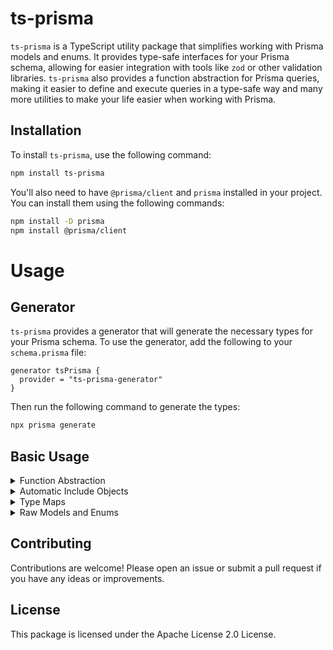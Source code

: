 # ts-prisma

`ts-prisma` is a TypeScript utility package that simplifies working with Prisma models and enums. It provides type-safe interfaces for your Prisma schema, allowing for easier integration with tools like `zod` or other validation libraries. `ts-prisma` also provides a function abstraction for Prisma queries, making it easier to define and execute queries in a type-safe way and many more utilities to make your life easier when working with Prisma.

## Installation

To install `ts-prisma`, use the following command:

```bash
npm install ts-prisma
```

You'll also need to have `@prisma/client` and `prisma` installed in your project. You can install them using the following commands:

```bash
npm install -D prisma
npm install @prisma/client
```

# Usage

## Generator

`ts-prisma` provides a generator that will generate the necessary types for your Prisma schema. To use the generator, add the following to your `schema.prisma` file:

```prisma
generator tsPrisma {
  provider = "ts-prisma-generator"
}
```

Then run the following command to generate the types:

```bash
npx prisma generate
```

## Basic Usage

<details>
<summary>Function Abstraction</summary>

## Function Abstraction

`ts-prisma` also provides a function abstraction for Prisma queries. This abstraction allows you to define your queries in a type-safe way and use them throughout your application if you need or want to have a simple way to define your queries, for example, when you have to execute it in a different context.

### Using the Function Abstraction

To make use of the function abstraction easier as possible, we have made it export TSPrisma namespace, which contains all the necessary types and functions to define your queries. Type assertion is needed because of [this issue](https://github.com/microsoft/TypeScript/issues/33014). Here's an example of how to define a query function using the function abstraction:

```typescript
import { TSPrisma, PrismaClient } from '@prisma/client';

const prisma = new PrismaClient();

export async function db<
  N extends TSPrisma.AllModelNamesLowercase,
  M extends TSPrisma.AllPrismaMethodsLowercase,
  T extends TSPrisma.AllArgs[N][M],
>(
  modelName: N,
  operation: M,
  args: TSPrisma.Args<N, M, T>,
): Promise<TSPrisma.Result<N, M, T>> {
  return await (prisma[modelName][operation] as TSPrisma.Callable)(args) as never; // yes this Callable is needed because https://github.com/microsoft/TypeScript/issues/33014
}
```

It's really that simple! Now you can use the `db` function to execute your queries.
</details>

<details>
<summary>Automatic Include Objects</summary>

## Automatic Include Objects

`ts-prisma` also provides a utility function to automatically include all your model's relationships. This function is useful when you want to include all relationships in your query without having to manually specify them each time, [really](https://github.com/prisma/prisma/issues/23088) Prisma? 😒

### Using the Automatic Include Function

To use the automatic include function, you can use the `TSPrisma` namespace. Here's an example of how to use the automatic include function:

```typescript
import { TSPrisma, PrismaClient } from '@prisma/client';

const prisma = new PrismaClient();

(async () => {
  const user = await prisma.user.findUnique({
    ...TSPrisma.Functions.getIncludesLowercase('user', 'findUnique'),
    where: { id: 1 },
  });

  console.log(user);
})();
```

The `getIncludesLowercase` function will automatically include all relationships for the specified model and method. You can then pass the result to the `findUnique` function to execute the query.

### Using the Automatic Include with Function Abstraction

You can also use the automatic include function with the function abstraction. Type assertion is needed because of [this issue](https://github.com/microsoft/TypeScript/issues/33014). Here's an example of how to use the automatic include function with the `db` function:

```typescript
import { TSPrisma, PrismaClient } from '@prisma/client';

const prisma = new PrismaClient();

export async function db<
  N extends TSPrisma.AllModelNamesLowercase,
  M extends TSPrisma.AllPrismaMethodsLowercase,
  T extends TSPrisma.AllArgs[T][M],
>(
  modelName: N,
  operation: M,
  args: TSPrisma.Args<N, M, T>,
): Promise<TSPrisma.IncludesResult<N, M, T>> { // Result is now IncludesResult
  const newArgs = TSPrisma.Functions.computeArgs(args);
  return await (prisma[modelName][operation] as TSPrisma.Callable)(newArgs) as never; // yes this Callable is needed
}

(async () => {
  const user = await db('user', 'findUnique', {
    where: { id: 1 },
  });

  console.log(user.someObject);
```
</details>

<details>
<summary>Type Maps</summary>

## Type Maps!!

`ts-prisma` also provides a utility types for various use cases. Check the examples below to see how to use them.

### List of all Models

```typescript
import { TSPrisma } from '@prisma/client';

// List of all models and enums
type AllModels = TSPrisma.AllModelNames;

// even better, you can use the AllModelNamesLowercase to get the models in lowercase
type AllModelsLowercase = TSPrisma.AllModelNamesLowercase;
```

### Advanced Usage

For more advanced users, we've also provided some more complex types as well.

```typescript
import { TSPrisma } from '@prisma/client';

// List of all models and their methods
type AllModelsAndMethods = TSPrisma.TSPrismaModels;
/* 
{
  User: {
    FindUnique: {
      select: {
        ...
      }
    },
    ...
  },
  ...
}
*/

// All Prisma Clients of each model, useful for generating your own input types
type AllPrismaClients = TSPrisma.TSPrismaClients;

// And lastly, all payloads of each method of each model
type AllPayloads = TSPrisma.TSPrismaPayloads;
```
</details>

<details>
<summary>Raw Models and Enums</summary>

## Raw Models and Enums

### Defining a Prisma Schema

Before you can use `ts-prisma`, you'll need to define your Prisma schema. Below is an example schema using `User`, `Profile`, and `Post` models:

```prisma
// schema.prisma

generator client {
  provider = "prisma-client-js"
}

datasource db {
  provider = "postgresql"
  url      = env("DATABASE_URL")
}

generator tsPrisma {
  provider = "ts-prisma-generator"
}

model User {
  id       Int      @id @default(autoincrement())
  email    String   @unique
  name     String?

  profile  Profile?
  posts    Post[]
}

model Profile {
  id     Int     @id @default(autoincrement())
  bio    String?

  userId Int     @unique
  user   User    @relation(fields: [userId], references: [id])
}

model Post {
  id        Int      @id @default(autoincrement())
  title     String
  content   String?

  authorId  Int
  author    User      @relation(fields: [authorId], references: [id])
}
```

### Generating the Prisma Client

After defining your Prisma schema, you can generate the Prisma client using the `prisma generate` command:

```bash
npx prisma generate
```

### Retrieving Type-Safe Interfaces

Once you have generated the Prisma client, you can use `ts-prisma` to generate type-safe interfaces for your models and enums.

Here’s an example of how to generate types using `ts-prisma`:

```typescript
import { PrismaModels, PrismaEnums } from 'ts-prisma';
import { $Enums, Prisma } from '@prisma/client';

// Generate type-safe models and enums
export type Models = PrismaModels<Prisma.ModelName, Prisma.TypeMap>;
export type Enums = PrismaEnums<typeof $Enums>;

// Interfaces for specific models
export type User = Models['User'];
export type Profile = Models['Profile'];
export type Post = Models['Post'];
```

### Using the Generated Types

Once you have generated the types, you can use them throughout your application for type safety.

```typescript
const user: User = {
  id: 1,
  email: "user@example.com",
  name: "John Doe",
  profile: {
    id: 1,
    bio: "Software Developer",
    userId: 1,
  },
  posts: [
    {
      id: 1,
      title: "My first post",
      content: "This is the content of the first post",
      authorId: 1,
    },
  ],
};
```

## Clean Models

By default, `ts-prisma` generates models with all relationships included. If you want to generate models without relationships, you can use the `PrismaModelsClean` type.

```typescript
import { PrismaModelsClean } from 'ts-prisma';
import { Prisma } from '@prisma/client';

export type Models = PrismaModelsClean<Prisma.ModelName, Prisma.TypeMap>;

export type User = Models['User'];
export type Profile = Models['Profile'];

// now user and profile models do not have relationships
export type Test = User['profile'] // will throw an error
```

## Remove Model ID Fields

When generating models, you may want to remove the @id fields from the generated models. You can do this by using the `RemoveDBIds` utility type as shown below:

```prisma
model User {
  id       Int      @id @default(autoincrement())
  email    String   @unique
  name     String?

  profile  Profile?
}

model Profile {
  id     Int     @id @default(autoincrement())
  bio    String?

  userId Int     @unique
  user   User    @relation(fields: [userId], references: [id])
}
```

And then in your TypeScript code:

```typescript
import { PrismaModels, RemoveDBIds } from 'ts-prisma';
import { Prisma } from '@prisma/client';

export type Models = PrismaModels<Prisma.ModelName, Prisma.TypeMap>;

// Remove the id fields from the generated models
export type WithoutIdModels = RemoveDBIds<Models, 'id'>;
export type User = WithoutIdModels['User']; // User model without id field

// or

export type User = Models['User'];
export type UserWithoutId = RemoveDBIds<User, 'id'>; // User model without id field
```

## Circular References

When using relationships in your Prisma schema, you may encounter circular references between models. To handle this, your reference from a child model to a parent model should be named per the parent model's name, with the first letter in lowercase, and similarly named id field.

For example, in the schema below, the `Profile` model has a reference to the `User` model named `exampleUser` with its id `exampleUserId`.

This naming convention allows `ts-prisma` to generate the correct types for circular references.

```prisma
model ExampleUser {
  id       Int      @id @default(autoincrement())
  email    String   @unique
  name     String?

  profile  Profile?
}

model Profile {
  id     Int     @id @default(autoincrement())
  bio    String?

  exampleUserId Int     @unique // Reference id field named 'exampleUserId'
  exampleUser   User    @relation(fields: [exampleUserId], references: [id]) // Reference named 'exampleUser'
}
```

And then in your TypeScript code:

```typescript
import { PrismaModelsNonRecursive } from 'ts-prisma';
import { Prisma } from '@prisma/client';

export type Models = PrismaModelsNonRecursive<Prisma.ModelName, Prisma.TypeMap>;

export type ExampleUser = Models['ExampleUser'];

// now you cannot access the circular reference
export type Test = ExampleUser['profile']['exampleUser'] // will throw an error
```

### Remove relation id fields

Additionally, you can remove the relation id fields from the generated models by using the `PrismaModelsNonRecursive` type. Which just like the previous example, it will remove the relation fields from the generated models, but it will also remove the id fields from the relations.

```typescript
import { PrismaModelsNonRecursive } from 'ts-prisma';
import { Prisma } from '@prisma/client';

export type Models = PrismaModelsNonRecursive<Prisma.ModelName, Prisma.TypeMap, true>;

export type ExampleUser = Models['ExampleUser'];

// now you cannot access the circular reference nor its id
export type Test = ExampleUser['profile']['exampleUser'] // will throw an error
export type Test2 = ExampleUser['profile']['exampleUserId'] // will throw an error as well
```
</details>

## Contributing

Contributions are welcome! Please open an issue or submit a pull request if you have any ideas or improvements.

## License

This package is licensed under the Apache License 2.0 License.
